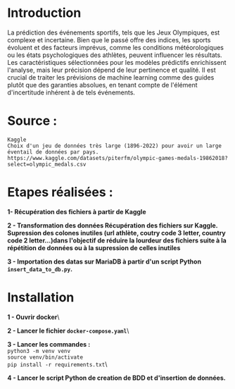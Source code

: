 # Introduction 
La prédiction des événements sportifs, tels que les Jeux Olympiques, est complexe et incertaine. 
Bien que le passé offre des indices, les sports évoluent et des facteurs imprévus, comme les conditions météorologiques ou les états psychologiques des athlètes, peuvent influencer les résultats. 
Les caractéristiques sélectionnées pour les modèles prédictifs enrichissent l'analyse, mais leur précision dépend de leur pertinence et qualité. 
Il est crucial de traiter les prévisions de machine learning comme des guides plutôt que des garanties absolues, en tenant compte de l'élément d'incertitude inhérent à de tels événements.

# Source :
    Kaggle
    Choix d'un jeu de données très large (1896-2022) pour avoir un large éventail de données par pays.
    https://www.kaggle.com/datasets/piterfm/olympic-games-medals-19862018?select=olympic_medals.csv

# Etapes réalisées :

**1- Récupération des fichiers à partir de Kaggle**

**2 - Transformation des données
Récupération des fichiers sur Kaggle.
Supression des colones inutiles (url  athlète, coutry code 3 letter, country code 2 letter...)dans l'objectif de réduire la lourdeur des fichiers suite à la répétition de données ou à la supression de celles inutiles**

**3 - Importation des datas sur MariaDB à partir d'un script Python `insert_data_to_db.py`.**

# Installation

**1 - Ouvrir docker**\

**2 - Lancer le fichier `docker-compose.yaml`**\

**3 - Lancer les commandes :**\
`python3 -m venv venv` \
`source venv/bin/activate`\
`pip install -r requirements.txt`\
    
**4 - Lancer le script Python de creation de BDD et d'insertion de données.**
